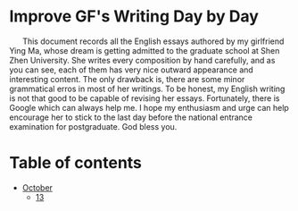 # Improve GF's Writing Day by Day

&nbsp;&nbsp;&nbsp;&nbsp;&nbsp;&nbsp;This document records all the English essays authored by my girlfriend Ying Ma, whose dream is getting admitted to the graduate school at Shen Zhen University. She writes every composition by hand carefully, and as you can see, each of them has very nice outward appearance and interesting content. The only drawback is, there are some minor grammatical erros in most of her writings. To be honest, my English writing is not that good to be capable of revising her essays. Fortunately, there is Google which can always help me. I hope my enthusiasm and urge can help encourage her to stick to the last day before the national entrance examination for postgraduate. God bless you.

# Table of contents

* [October](/writings/10.13/)
    * [13](/writings/10.13/)

